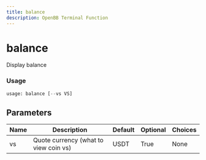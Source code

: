 ```yaml
---
title: balance
description: OpenBB Terminal Function
---
```


# balance

Display balance

### Usage 
```python
usage: balance [--vs VS]
```

## Parameters

| Name | Description | Default | Optional | Choices |
| ---- | ----------- | ------- | -------- | ------- |
| vs | Quote currency (what to view coin vs) | USDT | True | None |


